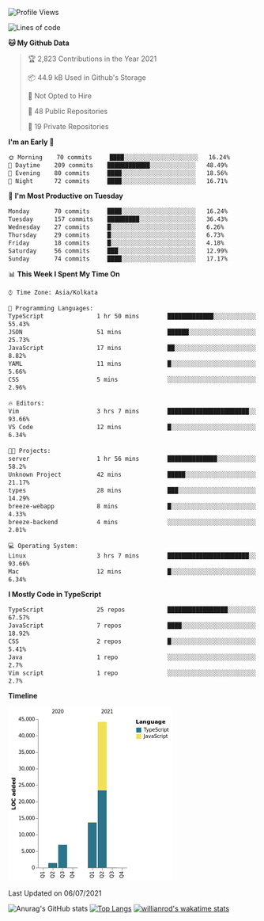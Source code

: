 <!--START_SECTION:waka-->
![Profile Views](http://img.shields.io/badge/Profile%20Views-0-blue)

![Lines of code](https://img.shields.io/badge/From%20Hello%20World%20I%27ve%20Written-66336%20lines%20of%20code-blue)

**🐱 My Github Data** 

> 🏆 2,823 Contributions in the Year 2021
 > 
> 📦 44.9 kB Used in Github's Storage 
 > 
> 🚫 Not Opted to Hire
 > 
> 📜 48 Public Repositories 
 > 
> 🔑 19 Private Repositories  
 > 
**I'm an Early 🐤** 

```text
🌞 Morning    70 commits     ████░░░░░░░░░░░░░░░░░░░░░   16.24% 
🌆 Daytime    209 commits    ████████████░░░░░░░░░░░░░   48.49% 
🌃 Evening    80 commits     ████░░░░░░░░░░░░░░░░░░░░░   18.56% 
🌙 Night      72 commits     ████░░░░░░░░░░░░░░░░░░░░░   16.71%

```
📅 **I'm Most Productive on Tuesday** 

```text
Monday       70 commits     ████░░░░░░░░░░░░░░░░░░░░░   16.24% 
Tuesday      157 commits    █████████░░░░░░░░░░░░░░░░   36.43% 
Wednesday    27 commits     █░░░░░░░░░░░░░░░░░░░░░░░░   6.26% 
Thursday     29 commits     █░░░░░░░░░░░░░░░░░░░░░░░░   6.73% 
Friday       18 commits     █░░░░░░░░░░░░░░░░░░░░░░░░   4.18% 
Saturday     56 commits     ███░░░░░░░░░░░░░░░░░░░░░░   12.99% 
Sunday       74 commits     ████░░░░░░░░░░░░░░░░░░░░░   17.17%

```


📊 **This Week I Spent My Time On** 

```text
⌚︎ Time Zone: Asia/Kolkata

💬 Programming Languages: 
TypeScript               1 hr 50 mins        █████████████░░░░░░░░░░░░   55.43% 
JSON                     51 mins             ██████░░░░░░░░░░░░░░░░░░░   25.73% 
JavaScript               17 mins             ██░░░░░░░░░░░░░░░░░░░░░░░   8.82% 
YAML                     11 mins             █░░░░░░░░░░░░░░░░░░░░░░░░   5.66% 
CSS                      5 mins              ░░░░░░░░░░░░░░░░░░░░░░░░░   2.96%

🔥 Editors: 
Vim                      3 hrs 7 mins        ███████████████████████░░   93.66% 
VS Code                  12 mins             █░░░░░░░░░░░░░░░░░░░░░░░░   6.34%

🐱‍💻 Projects: 
server                   1 hr 56 mins        ██████████████░░░░░░░░░░░   58.2% 
Unknown Project          42 mins             █████░░░░░░░░░░░░░░░░░░░░   21.17% 
types                    28 mins             ███░░░░░░░░░░░░░░░░░░░░░░   14.29% 
breeze-webapp            8 mins              █░░░░░░░░░░░░░░░░░░░░░░░░   4.33% 
breeze-backend           4 mins              ░░░░░░░░░░░░░░░░░░░░░░░░░   2.01%

💻 Operating System: 
Linux                    3 hrs 7 mins        ███████████████████████░░   93.66% 
Mac                      12 mins             █░░░░░░░░░░░░░░░░░░░░░░░░   6.34%

```

**I Mostly Code in TypeScript** 

```text
TypeScript               25 repos            █████████████████░░░░░░░░   67.57% 
JavaScript               7 repos             ████░░░░░░░░░░░░░░░░░░░░░   18.92% 
CSS                      2 repos             █░░░░░░░░░░░░░░░░░░░░░░░░   5.41% 
Java                     1 repo              ░░░░░░░░░░░░░░░░░░░░░░░░░   2.7% 
Vim script               1 repo              ░░░░░░░░░░░░░░░░░░░░░░░░░   2.7%

```


**Timeline**

![Chart not found](https://raw.githubusercontent.com/wise-introvert/wise-introvert/master/charts/bar_graph.png) 


 Last Updated on 06/07/2021
<!--END_SECTION:waka-->
![Anurag's GitHub stats](https://github-readme-stats.vercel.app/api?username=wise-introvert&count_private=true&show_icons=true)
[![Top Langs](https://github-readme-stats.vercel.app/api/top-langs/?username=wise-introvert&langs_count=10)](https://github.com/anuraghazra/github-readme-stats)
[![willianrod's wakatime stats](https://github-readme-stats.vercel.app/api/wakatime?username=wiseintrovert)](https://github.com/anuraghazra/github-readme-stats)
